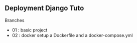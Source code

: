 ## Deployment Django Tuto

Branches

- 01 : basic project
- 02 : docker setup a Dockerfile and a docker-compose.yml